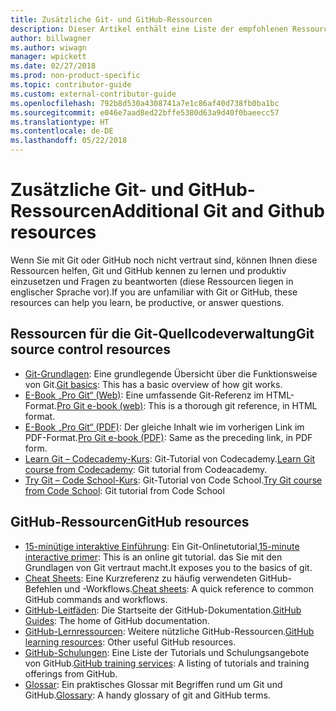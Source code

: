 ```yaml
---
title: Zusätzliche Git- und GitHub-Ressourcen
description: Dieser Artikel enthält eine Liste der empfohlenen Ressourcen für Git und GitHub, mit denen Sie sich optimal auf die Mitwirkung an docs.microsoft.com vorbereiten können.
author: billwagner
ms.author: wiwagn
manager: wpickett
ms.date: 02/27/2018
ms.prod: non-product-specific
ms.topic: contributor-guide
ms.custom: external-contributor-guide
ms.openlocfilehash: 792b8d530a4308741a7e1c86af40d738fb0ba1bc
ms.sourcegitcommit: e046e7aad8ed22bffe5380d63a9d40f0baeecc57
ms.translationtype: HT
ms.contentlocale: de-DE
ms.lasthandoff: 05/22/2018
---
```

# <a name="additional-git-and-github-resources"></a><span data-ttu-id="e3c66-103">Zusätzliche Git- und GitHub-Ressourcen</span><span class="sxs-lookup"><span data-stu-id="e3c66-103">Additional Git and Github resources</span></span>

<span data-ttu-id="e3c66-104">Wenn Sie mit Git oder GitHub noch nicht vertraut sind, können Ihnen diese Ressourcen helfen, Git und GitHub kennen zu lernen und produktiv einzusetzen und Fragen zu beantworten (diese Ressourcen liegen in englischer Sprache vor).</span><span class="sxs-lookup"><span data-stu-id="e3c66-104">If you are unfamiliar with Git or GitHub, these resources can help you learn, be productive, or answer questions.</span></span>

## <a name="git-source-control-resources"></a><span data-ttu-id="e3c66-105">Ressourcen für die Git-Quellcodeverwaltung</span><span class="sxs-lookup"><span data-stu-id="e3c66-105">Git source control resources</span></span>

- <span data-ttu-id="e3c66-106">[Git-Grundlagen](https://go.microsoft.com/fwlink/?linkid=853939): Eine grundlegende Übersicht über die Funktionsweise von Git.</span><span class="sxs-lookup"><span data-stu-id="e3c66-106">[Git basics](https://go.microsoft.com/fwlink/?linkid=853939): This has a basic overview of how git works.</span></span>
- <span data-ttu-id="e3c66-107">[E-Book „Pro Git“ (Web)](https://go.microsoft.com/fwlink/?linkid=853940): Eine umfassende Git-Referenz im HTML-Format.</span><span class="sxs-lookup"><span data-stu-id="e3c66-107">[Pro Git e-book (web)](https://go.microsoft.com/fwlink/?linkid=853940): This is a thorough git reference, in HTML format.</span></span>
- <span data-ttu-id="e3c66-108">[E-Book „Pro Git“ (PDF)](https://progit2.s3.amazonaws.com/en/2016-03-22-f3531/progit-en.1084.pdf): Der gleiche Inhalt wie im vorherigen Link im PDF-Format.</span><span class="sxs-lookup"><span data-stu-id="e3c66-108">[Pro Git e-book (PDF)](https://progit2.s3.amazonaws.com/en/2016-03-22-f3531/progit-en.1084.pdf): Same as the preceding link, in PDF form.</span></span>
- <span data-ttu-id="e3c66-109">[Learn Git – Codecademy-Kurs](https://www.codecademy.com/learn/learn-git): Git-Tutorial von Codecademy.</span><span class="sxs-lookup"><span data-stu-id="e3c66-109">[Learn Git course from Codecademy](https://www.codecademy.com/learn/learn-git): Git tutorial from Codeacademy.</span></span>
- <span data-ttu-id="e3c66-110">[Try Git – Code School-Kurs](https://www.codeschool.com/courses/try-git): Git-Tutorial von Code School.</span><span class="sxs-lookup"><span data-stu-id="e3c66-110">[Try Git course from Code School](https://www.codeschool.com/courses/try-git): Git tutorial from Code School</span></span>

## <a name="github-resources"></a><span data-ttu-id="e3c66-111">GitHub-Ressourcen</span><span class="sxs-lookup"><span data-stu-id="e3c66-111">GitHub resources</span></span>

- <span data-ttu-id="e3c66-112">[15-minütige interaktive Einführung](https://try.github.io/): Ein Git-Onlinetutorial,</span><span class="sxs-lookup"><span data-stu-id="e3c66-112">[15-minute interactive primer](https://try.github.io/): This is an online git tutorial.</span></span> <span data-ttu-id="e3c66-113">das Sie mit den Grundlagen von Git vertraut macht.</span><span class="sxs-lookup"><span data-stu-id="e3c66-113">It exposes you to the basics of git.</span></span>
- <span data-ttu-id="e3c66-114">[Cheat Sheets](https://go.microsoft.com/fwlink/?linkid=853941): Eine Kurzreferenz zu häufig verwendeten GitHub-Befehlen und -Workflows.</span><span class="sxs-lookup"><span data-stu-id="e3c66-114">[Cheat sheets](https://go.microsoft.com/fwlink/?linkid=853941): A quick reference to common GitHub commands and workflows.</span></span>
- <span data-ttu-id="e3c66-115">[GitHub-Leitfäden](https://guides.github.com/): Die Startseite der GitHub-Dokumentation.</span><span class="sxs-lookup"><span data-stu-id="e3c66-115">[GitHub Guides](https://guides.github.com/): The home of GitHub documentation.</span></span>
- <span data-ttu-id="e3c66-116">[GitHub-Lernressourcen](https://help.github.com/articles/git-and-github-learning-resources/): Weitere nützliche GitHub-Ressourcen.</span><span class="sxs-lookup"><span data-stu-id="e3c66-116">[GitHub learning resources](https://help.github.com/articles/git-and-github-learning-resources/): Other useful GitHub resources.</span></span>
- <span data-ttu-id="e3c66-117">[GitHub-Schulungen](https://services.github.com/training/): Eine Liste der Tutorials und Schulungsangebote von GitHub.</span><span class="sxs-lookup"><span data-stu-id="e3c66-117">[GitHub training services](https://services.github.com/training/): A listing of tutorials and training offerings from GitHub.</span></span>
- <span data-ttu-id="e3c66-118">[Glossar](https://help.github.com/articles/github-glossary): Ein praktisches Glossar mit Begriffen rund um Git und GitHub.</span><span class="sxs-lookup"><span data-stu-id="e3c66-118">[Glossary](https://help.github.com/articles/github-glossary): A handy glossary of git and GitHub terms.</span></span>
